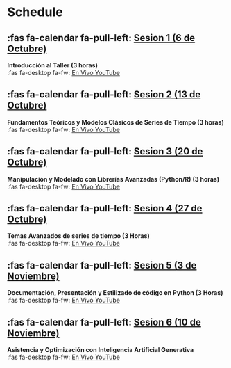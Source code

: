 # Schedule

## :fas fa-calendar fa-pull-left: [Sesion 1 (6 de Octubre)](module-01)
**Introducción al Taller (3 horas)**  
:fas fa-desktop fa-fw: [En Vivo YouTube](https://www.youtube.com/watch?v=KJsveFYG7Wg)   

## :fas fa-calendar fa-pull-left: [Sesion 2 (13 de Octubre)](module-02)
**Fundamentos Teóricos y Modelos Clásicos de Series de Tiempo (3 horas)**  
:fas fa-desktop fa-fw: [En Vivo YouTube](https://www.youtube.com/watch?v=KJsveFYG7Wg)    

## :fas fa-calendar fa-pull-left: [Sesion 3 (20 de Octubre)](module-03)
**Manipulación y Modelado con Librerías Avanzadas (Python/R) (3 horas)**    
:fas fa-desktop fa-fw: [En Vivo YouTube](https://www.youtube.com/watch?v=KJsveFYG7Wg) 
 
## :fas fa-calendar fa-pull-left: [Sesion 4 (27 de Octubre)](module-04)
**Temas Avanzados de series de tiempo (3 Horas)**  
:fas fa-desktop fa-fw: [En Vivo YouTube](https://www.youtube.com/watch?v=KJsveFYG7Wg) 

## :fas fa-calendar fa-pull-left: [Sesion 5 (3 de Noviembre)](module-05)
**Documentación, Presentación y Estilizado de código en Python (3 Horas)**  
:fas fa-desktop fa-fw: [En Vivo YouTube](https://www.youtube.com/watch?v=KJsveFYG7Wg) 

## :fas fa-calendar fa-pull-left: [Sesion 6 (10 de Noviembre)](module-06)
**Asistencia y Optimización con Inteligencia Artificial Generativa**  
:fas fa-desktop fa-fw: [En Vivo YouTube](https://www.youtube.com/watch?v=KJsveFYG7Wg) 